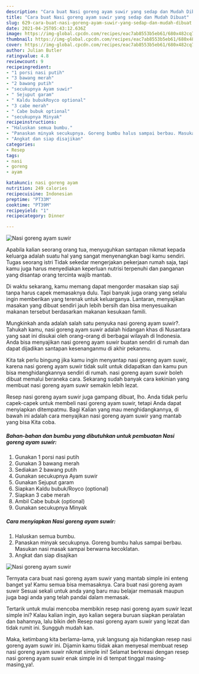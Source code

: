 ```yaml
---
description: "Cara buat Nasi goreng ayam suwir yang sedap dan Mudah Dibuat"
title: "Cara buat Nasi goreng ayam suwir yang sedap dan Mudah Dibuat"
slug: 629-cara-buat-nasi-goreng-ayam-suwir-yang-sedap-dan-mudah-dibuat
date: 2021-04-25T05:43:12.636Z
image: https://img-global.cpcdn.com/recipes/eac7ab8553b5eb61/680x482cq70/nasi-goreng-ayam-suwir-foto-resep-utama.jpg
thumbnail: https://img-global.cpcdn.com/recipes/eac7ab8553b5eb61/680x482cq70/nasi-goreng-ayam-suwir-foto-resep-utama.jpg
cover: https://img-global.cpcdn.com/recipes/eac7ab8553b5eb61/680x482cq70/nasi-goreng-ayam-suwir-foto-resep-utama.jpg
author: Julian Butler
ratingvalue: 4.8
reviewcount: 9
recipeingredient:
- "1 porsi nasi putih"
- "3 bawang merah"
- "2 bawang putih"
- "secukupnya Ayam suwir"
- " Sejuput garam"
- " Kaldu bubukRoyco optional"
- "3 cabe merah"
- " Cabe bubuk optional"
- "secukupnya Minyak"
recipeinstructions:
- "Haluskan semua bumbu."
- "Panaskan minyak secukupnya. Goreng bumbu halus sampai berbau. Masukan nasi masak sampai berwarna kecoklatan."
- "Angkat dan siap disajikan"
categories:
- Resep
tags:
- nasi
- goreng
- ayam

katakunci: nasi goreng ayam 
nutrition: 249 calories
recipecuisine: Indonesian
preptime: "PT33M"
cooktime: "PT39M"
recipeyield: "1"
recipecategory: Dinner

---
```



![Nasi goreng ayam suwir](https://img-global.cpcdn.com/recipes/eac7ab8553b5eb61/680x482cq70/nasi-goreng-ayam-suwir-foto-resep-utama.jpg)

Apabila kalian seorang orang tua, menyuguhkan santapan nikmat kepada keluarga adalah suatu hal yang sangat menyenangkan bagi kamu sendiri. Tugas seorang istri Tidak sekedar mengerjakan pekerjaan rumah saja, tapi kamu juga harus menyediakan keperluan nutrisi terpenuhi dan panganan yang disantap orang tercinta wajib mantab.

Di waktu  sekarang, kamu memang dapat mengorder masakan siap saji tanpa harus capek memasaknya dulu. Tapi banyak juga orang yang selalu ingin memberikan yang terenak untuk keluarganya. Lantaran, menyajikan masakan yang dibuat sendiri jauh lebih bersih dan bisa menyesuaikan makanan tersebut berdasarkan makanan kesukaan famili. 



Mungkinkah anda adalah salah satu penyuka nasi goreng ayam suwir?. Tahukah kamu, nasi goreng ayam suwir adalah hidangan khas di Nusantara yang saat ini disukai oleh orang-orang di berbagai wilayah di Indonesia. Anda bisa menyajikan nasi goreng ayam suwir buatan sendiri di rumah dan dapat dijadikan santapan kesenanganmu di akhir pekanmu.

Kita tak perlu bingung jika kamu ingin menyantap nasi goreng ayam suwir, karena nasi goreng ayam suwir tidak sulit untuk didapatkan dan kamu pun bisa menghidangkannya sendiri di rumah. nasi goreng ayam suwir boleh dibuat memalui beraneka cara. Sekarang sudah banyak cara kekinian yang membuat nasi goreng ayam suwir semakin lebih lezat.

Resep nasi goreng ayam suwir juga gampang dibuat, lho. Anda tidak perlu capek-capek untuk membeli nasi goreng ayam suwir, tetapi Anda dapat menyiapkan ditempatmu. Bagi Kalian yang mau menghidangkannya, di bawah ini adalah cara menyajikan nasi goreng ayam suwir yang mantab yang bisa Kita coba.

<!--inarticleads1-->

##### Bahan-bahan dan bumbu yang dibutuhkan untuk pembuatan Nasi goreng ayam suwir:

1. Gunakan 1 porsi nasi putih
1. Gunakan 3 bawang merah
1. Sediakan 2 bawang putih
1. Gunakan secukupnya Ayam suwir
1. Gunakan  Sejuput garam
1. Siapkan  Kaldu bubuk/Royco (optional)
1. Siapkan 3 cabe merah
1. Ambil  Cabe bubuk (optional)
1. Gunakan secukupnya Minyak




<!--inarticleads2-->

##### Cara menyiapkan Nasi goreng ayam suwir:

1. Haluskan semua bumbu.
1. Panaskan minyak secukupnya. Goreng bumbu halus sampai berbau. Masukan nasi masak sampai berwarna kecoklatan.
1. Angkat dan siap disajikan
<img src="https://img-global.cpcdn.com/steps/1fcab0934b8f0b20/160x128cq70/nasi-goreng-ayam-suwir-langkah-memasak-3-foto.jpg" alt="Nasi goreng ayam suwir">



Ternyata cara buat nasi goreng ayam suwir yang mantab simple ini enteng banget ya! Kamu semua bisa memasaknya. Cara buat nasi goreng ayam suwir Sesuai sekali untuk anda yang baru mau belajar memasak maupun juga bagi anda yang telah pandai dalam memasak.

Tertarik untuk mulai mencoba membikin resep nasi goreng ayam suwir lezat simple ini? Kalau kalian ingin, ayo kalian segera buruan siapkan peralatan dan bahannya, lalu bikin deh Resep nasi goreng ayam suwir yang lezat dan tidak rumit ini. Sungguh mudah kan. 

Maka, ketimbang kita berlama-lama, yuk langsung aja hidangkan resep nasi goreng ayam suwir ini. Dijamin kamu tiidak akan menyesal membuat resep nasi goreng ayam suwir nikmat simple ini! Selamat berkreasi dengan resep nasi goreng ayam suwir enak simple ini di tempat tinggal masing-masing,ya!.

